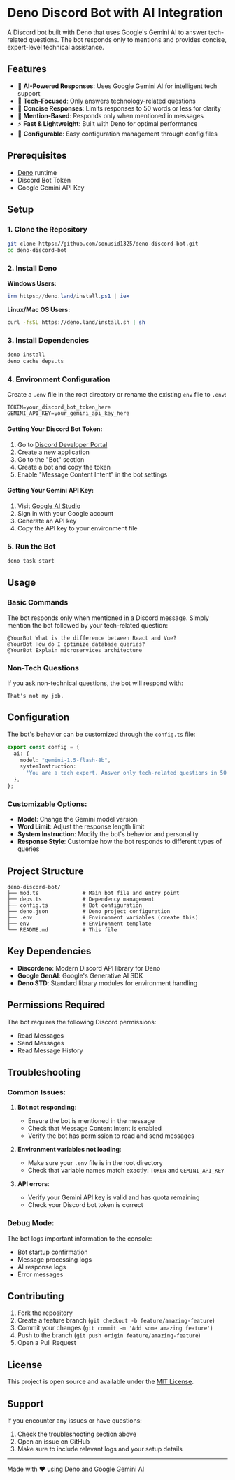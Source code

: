 # Deno Discord Bot with AI Integration

A Discord bot built with Deno that uses Google's Gemini AI to answer tech-related questions. The bot responds only to mentions and provides concise, expert-level technical assistance.

## Features

- 🤖 **AI-Powered Responses**: Uses Google Gemini AI for intelligent tech support
- 🎯 **Tech-Focused**: Only answers technology-related questions
- 📝 **Concise Responses**: Limits responses to 50 words or less for clarity
- 💬 **Mention-Based**: Responds only when mentioned in messages
- ⚡ **Fast & Lightweight**: Built with Deno for optimal performance
- 🔧 **Configurable**: Easy configuration management through config files

## Prerequisites

- [Deno](https://deno.land/) runtime
- Discord Bot Token
- Google Gemini API Key

## Setup

### 1. Clone the Repository

```bash
git clone https://github.com/sonusid1325/deno-discord-bot.git
cd deno-discord-bot
```

### 2. Install Deno

**Windows Users:**
```powershell
irm https://deno.land/install.ps1 | iex
```

**Linux/Mac OS Users:**
```bash
curl -fsSL https://deno.land/install.sh | sh
```

### 3. Install Dependencies

```bash
deno install
deno cache deps.ts
```

### 4. Environment Configuration

Create a `.env` file in the root directory or rename the existing `env` file to `.env`:

```env
TOKEN=your_discord_bot_token_here
GEMINI_API_KEY=your_gemini_api_key_here
```

#### Getting Your Discord Bot Token:

1. Go to [Discord Developer Portal](https://discord.com/developers/applications)
2. Create a new application
3. Go to the "Bot" section
4. Create a bot and copy the token
5. Enable "Message Content Intent" in the bot settings

#### Getting Your Gemini API Key:

1. Visit [Google AI Studio](https://aistudio.google.com/)
2. Sign in with your Google account
3. Generate an API key
4. Copy the API key to your environment file

### 5. Run the Bot

```bash
deno task start
```

## Usage

### Basic Commands

The bot responds only when mentioned in a Discord message. Simply mention the bot followed by your tech-related question:

```
@YourBot What is the difference between React and Vue?
@YourBot How do I optimize database queries?
@YourBot Explain microservices architecture
```

### Non-Tech Questions

If you ask non-technical questions, the bot will respond with:
```
That's not my job.
```

## Configuration

The bot's behavior can be customized through the `config.ts` file:

```typescript
export const config = {
  ai: {
    model: "gemini-1.5-flash-8b",
    systemInstruction:
      'You are a tech expert. Answer only tech-related questions in 50 words or less. If asked anything else, respond: "That\'s not my job."',
  },
};
```

### Customizable Options:

- **Model**: Change the Gemini model version
- **Word Limit**: Adjust the response length limit
- **System Instruction**: Modify the bot's behavior and personality
- **Response Style**: Customize how the bot responds to different types of queries

## Project Structure

```
deno-discord-bot/
├── mod.ts              # Main bot file and entry point
├── deps.ts             # Dependency management
├── config.ts           # Bot configuration
├── deno.json           # Deno project configuration
├── .env                # Environment variables (create this)
├── env                 # Environment template
└── README.md           # This file
```

## Key Dependencies

- **Discordeno**: Modern Discord API library for Deno
- **Google GenAI**: Google's Generative AI SDK
- **Deno STD**: Standard library modules for environment handling

## Permissions Required

The bot requires the following Discord permissions:
- Read Messages
- Send Messages
- Read Message History

## Troubleshooting

### Common Issues:

1. **Bot not responding**: 
   - Ensure the bot is mentioned in the message
   - Check that Message Content Intent is enabled
   - Verify the bot has permission to read and send messages

2. **Environment variables not loading**:
   - Make sure your `.env` file is in the root directory
   - Check that variable names match exactly: `TOKEN` and `GEMINI_API_KEY`

3. **API errors**:
   - Verify your Gemini API key is valid and has quota remaining
   - Check your Discord bot token is correct

### Debug Mode:

The bot logs important information to the console:
- Bot startup confirmation
- Message processing logs
- AI response logs
- Error messages

## Contributing

1. Fork the repository
2. Create a feature branch (`git checkout -b feature/amazing-feature`)
3. Commit your changes (`git commit -m 'Add some amazing feature'`)
4. Push to the branch (`git push origin feature/amazing-feature`)
5. Open a Pull Request

## License

This project is open source and available under the [MIT License](LICENSE).

## Support

If you encounter any issues or have questions:
1. Check the troubleshooting section above
2. Open an issue on GitHub
3. Make sure to include relevant logs and your setup details

---

Made with ❤️ using Deno and Google Gemini AI